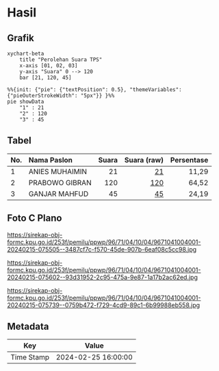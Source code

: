 # Hasil

## Grafik

```mermaid
xychart-beta
    title "Perolehan Suara TPS"
    x-axis [01, 02, 03]
    y-axis "Suara" 0 --> 120
    bar [21, 120, 45]
```

```mermaid
%%{init: {"pie": {"textPosition": 0.5}, "themeVariables": {"pieOuterStrokeWidth": "5px"}} }%%
pie showData
    "1" : 21
    "2" : 120
    "3" : 45
```

## Tabel

| No. | Nama Paslon    | Suara | Suara (raw) | Persentase |
|:--- |:-------------- | -----:| -----------:| ----------:|
| 1   | ANIES MUHAIMIN | 21    | [21][p-1]   | 11,29      |
| 2   | PRABOWO GIBRAN | 120   | [120][p-2]  | 64,52      |
| 3   | GANJAR MAHFUD  | 45    | [45][p-3]   | 24,19      |


[p-1]: https://github.com/gigit-pemilu/pemilu-2024-96-papua-barat-daya/blob/main/pilpres/hitung-suara/sub/96-papua-barat-daya/sub/71-kota-sorong/sub/04-sorong-kepulauan/sub/1004-raam/sub/001-tps/sub/paslon-1.txt
[p-2]: https://github.com/gigit-pemilu/pemilu-2024-96-papua-barat-daya/blob/main/pilpres/hitung-suara/sub/96-papua-barat-daya/sub/71-kota-sorong/sub/04-sorong-kepulauan/sub/1004-raam/sub/001-tps/sub/paslon-2.txt
[p-3]: https://github.com/gigit-pemilu/pemilu-2024-96-papua-barat-daya/blob/main/pilpres/hitung-suara/sub/96-papua-barat-daya/sub/71-kota-sorong/sub/04-sorong-kepulauan/sub/1004-raam/sub/001-tps/sub/paslon-3.txt

## Foto C Plano

https://sirekap-obj-formc.kpu.go.id/253f/pemilu/ppwp/96/71/04/10/04/9671041004001-20240215-075505--3487cf7c-f570-45de-907b-6eaf08c5cc98.jpg

https://sirekap-obj-formc.kpu.go.id/253f/pemilu/ppwp/96/71/04/10/04/9671041004001-20240215-075602--93d31952-2c95-475a-9e87-1a17b2ac62ed.jpg

https://sirekap-obj-formc.kpu.go.id/253f/pemilu/ppwp/96/71/04/10/04/9671041004001-20240215-075739--0759b472-f729-4cd9-89c1-6b99988eb558.jpg


## Metadata

| Key        | Value               |
| ---------- | ------------------- |
| Time Stamp | 2024-02-25 16:00:00 |




